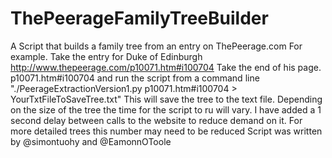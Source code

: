 # ThePeerageFamilyTreeBuilder
A Script that builds a family tree from an entry on ThePeerage.com
For example. Take the entry for Duke of Edinburgh http://www.thepeerage.com/p10071.htm#i100704
Take the end of his page.  p10071.htm#i100704 and run the script from a command line "./PeerageExtractionVersion1.py p10071.htm#i100704 > YourTxtFileToSaveTree.txt"
This will save the tree to the text file. 
Depending on the size of the tree the time for the script to ru will vary. I have added a 1 second delay between calls to the website to reduce demand on it. For more detailed trees this number may need to be reduced
Script was written by @simontuohy and @EamonnOToole
